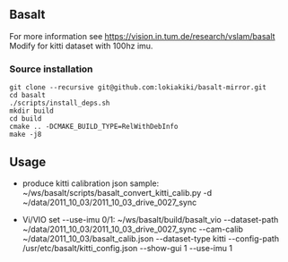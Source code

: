 
## Basalt
For more information see https://vision.in.tum.de/research/vslam/basalt
Modify for kitti dataset with 100hz imu.

### Source installation 
```
git clone --recursive git@github.com:lokiakiki/basalt-mirror.git
cd basalt
./scripts/install_deps.sh
mkdir build
cd build
cmake .. -DCMAKE_BUILD_TYPE=RelWithDebInfo
make -j8
```

## Usage
* produce kitti calibration json sample:
~/ws/basalt/scripts/basalt_convert_kitti_calib.py -d ~/data/2011_10_03/2011_10_03_drive_0027_sync

* Vi/VIO set --use-imu 0/1:
~/ws/basalt/build/basalt_vio --dataset-path ~/data/2011_10_03/2011_10_03_drive_0027_sync --cam-calib ~/data/2011_10_03/basalt_calib.json --dataset-type kitti --config-path /usr/etc/basalt/kitti_config.json --show-gui 1 --use-imu 1
